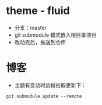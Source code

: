 # theme - fluid

- 分支：master
- git submodule 模式嵌入根目录项目
- 改动完后，推送到仓库

# 博客
- 主题有变动时远程拉取更新下：
```shell
git submodule update --remote
```